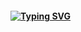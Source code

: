 #### [![Typing SVG](https://readme-typing-svg.herokuapp.com/?color=f0f6fc&lines=welcome+to+my+roads🚗🚘🚛&center=True&font=sansserif&size=40)](https://git.io/typing-svg)

